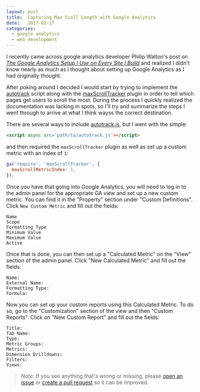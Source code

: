 ```yaml
---
layout: post
title:  Capturing Max Scoll Length with Google Analytics
date:   2017-02-17
categories: 
  - google analytics
  - web development
---
```


I recently came across google analytics developer Philip Walton's post on _[The Google Analytics Setup I Use on Every Site I Build](https://philipwalton.com/articles/the-google-analytics-setup-i-use-on-every-site-i-build/)_ and realized I didn't know nearly as much as I thought about setting up Google Analytics as I had originally thought. 

After poking around I decided I would start by trying to implement the [autotrack](https://github.com/googleanalytics/autotrack) script along with the [maxScrollTracker](https://github.com/googleanalytics/autotrack/blob/master/docs/plugins/max-scroll-tracker.md) plugin in order to tell which pages get users to scroll the most. During the process I quickly realized the documentation was lacking in spots, so I'll try and summarize the steps I went through to arrive at what I think wayss the correct destination.

There are several ways to include [autotrack.js](https://github.com/googleanalytics/autotrack/blob/master/autotrack.js), but I went with the simple:

```html
<script async src='path/to/autotrack.js'></script>
```

and then required the `maxScrollTracker` plugin as well as set up a custom metric with an index of `1`:

```js
ga('require', 'maxScrollTracker', {
  maxScrollMetricIndex: 1,
});
```

Once you have that going into Google Analytics, you will need to log in to the admin panel for the appropriate GA view and set up a new custom metric. You can find it in the "Property" section under "Custom Definitions". Click `New Custom Metric` and fill out the fields:

```
Name
Scope
Formatting Type
Minimum Value
Maximum Value
Active
```

Once that is done, you can then set up a "Calculated Metric" on the "View" section of the admin panel. Click "New Calculated Metric" and fill out the fields:

```
Name:
External Name: 
Formatting Type:
Formula:
```

Now you can set up your custom reports using this Calculated Metric. To do so, go to the "Customization" section of the view and then "Custom Reports". Click on "New Custom Report" and fill out the fields:

```
Title:
Tab Name:
Type:
Metric Groups:
Metrics:
Dimension Drilldowns:
Filters:
Views:
```

> *Note:* If you see anything that's wrong or missing, please [open an issue](https://github.com/jdillard/jdillard.github.io/issues) or [create a pull request](https://github.com/jdillard/jdillard.github.io/pulls) so it can be improved.